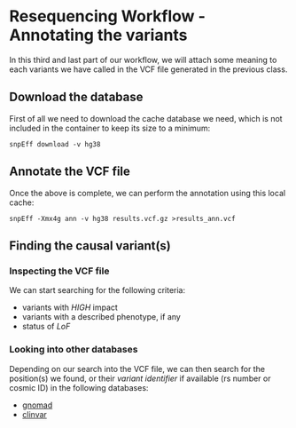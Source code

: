 # Resequencing Workflow - Annotating the variants

In this third and last part of our workflow, we will attach some meaning to each variants we have called in the VCF file generated in the previous class.
## Download the database

First of all we need to download the cache database we need, which is not included in the container to keep its size to a minimum:

```{bash}
snpEff download -v hg38
```


## Annotate the VCF file

Once the above is complete, we can perform the annotation using this local cache:

```{bash}
snpEff -Xmx4g ann -v hg38 results.vcf.gz >results_ann.vcf
```

## Finding the causal variant(s)


### Inspecting the VCF file

We can start searching for the following criteria:

- variants with *HIGH* impact
- variants with a described phenotype, if any
- status of *LoF* 


### Looking into other databases

Depending on our search into the VCF file, we can then search for the position(s) we found, or their *variant identifier* if available (rs number or cosmic ID) in the following databases:

- [gnomad](https://gnomad.broadinstitute.org)
- [clinvar](https://www.ncbi.nlm.nih.gov/clinvar/)


